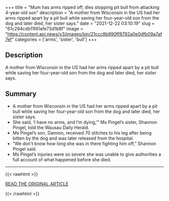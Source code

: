 +++
title = "Mum has arms ripped off, dies stopping pit bull from attacking 4-year-old son"
description = "A mother from Wisconsin in the US had her arms ripped apart by a pit bull while saving her four-year-old son from the dog and later died, her sister says."
date = "2021-12-22 03:10:19"
slug = "61c294cdb11f41efe73d1b8f"
image = "https://content.api.news/v3/images/bin/21ccc8b990ff8792a0e0dfb09a7af7ef"
categories = ['arms', 'sister', 'bull']
+++

## Description

A mother from Wisconsin in the US had her arms ripped apart by a pit bull while saving her four-year-old son from the dog and later died, her sister says.

## Summary

- A mother from Wisconsin in the US had her arms ripped apart by a pit bull while saving her four-year-old son from the dog and later died, her sister says.
- She said, ‘I have no arms, and I’m dying,’” Ms Pingel’s sister, Shannon Pingel, told the Wausau Daily Herald.
- Ms Pingel’s son, Damion, received 70 stitches to his leg after being bitten by the dog and was later released from the hospital.
- “We don’t know how long she was in there fighting him off,” Shannon Pingel said.
- Ms Pingel’s injuries were so severe she was unable to give authorities a full account of what happened before she died.

---

{{< rawhtml >}}
  <p class="article-category">
    <a target="_blank" href="https://www.news.com.au/lifestyle/real-life/news-life/mum-has-arms-ripped-off-dies-stopping-pit-bull-from-attacking-4yearold-son/news-story/181a697bc1a8cad876ac9aaeb4da0915">READ THE ORIGINAL ARTICLE</a>
  </p>
{{< /rawhtml >}}